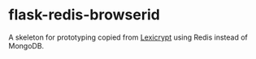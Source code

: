 flask-redis-browserid
===========

A skeleton for prototyping copied from [Lexicrypt](https://github.com/ednapiranha/lexicrypt) using Redis instead of MongoDB.